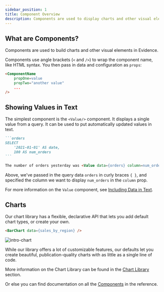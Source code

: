 ```yaml
---
sidebar_position: 1
title: Component Overview
description: Components are used to display charts and other visual elements
---
```


## What are Components?

Components are used to build charts and other visual elements in Evidence.

Components use angle brackets (`<` and `/>`) to wrap the component name, like HTML syntax. You then pass in data and configuration as `props`:  

```html
<ComponentName
    propOne=value 
    propTwo="another value" 
    ...
/>
```

## Showing Values in Text

The simplest component is the `<Value/>` component. It displays a single value from a query. It can be used to put automatically updated values in text.


````markdown
```orders
SELECT 
    '2021-01-01' AS date,
    100 AS num_orders
```

The number of orders yesterday was <Value data={orders} column=num_orders />.

````

Above, we've passed in the query data `orders` in curly braces `{ }`, and specified the column we want to display `num_orders` in the `column` prop.

For more information on the `Value` component, see [Including Data in Text](/components/value).


## Charts

Our chart library has a flexible, declarative API that lets you add default chart types, or create your own.

```markdown
<BarChart data={sales_by_region} />
```

<div style={{textAlign: 'center'}}>

![intro-chart](/img/exg-intro-chart.svg)

</div>

While our library offers a lot of customizable features, our defaults let you create beautiful, publication-quality charts with as little as a single line of code.

More information on the Chart Library can be found in the [Chart Library](/core-concepts/components/chart-library) section.

Or else you can find documentation on all the [Components](../../components) in the reference.